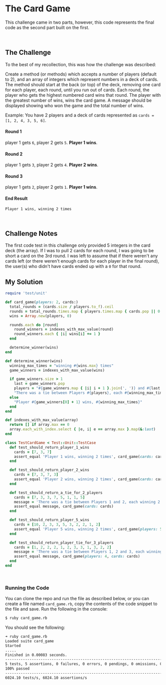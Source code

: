 # The Card Game

This challenge came in two parts, however, this code represents the final code as the second part built on the first.

<br>

## The Challenge

To the best of my recollection, this was how the challenge was described:

Create a method (or methods) which accepts a number of players (default to 2), and an array of integers which represent numbers in a deck of cards. The method should start at the back (or top) of the deck, removing one card for each player, each round, until you run out of cards. Each round, the player who gets the highest numbered card wins that round. The player with the greatest number of wins, wins the card game. A message should be displayed showing who won the game and the total number of wins.

Example: You have 2 players and a deck of cards represented as `cards = [1, 2, 4, 3, 5, 6]`.

#### Round 1

player 1 gets `6`, player 2 gets `5`. **Player 1 wins**.

#### Round 2

player 1 gets `3`, player 2 gets `4`. **Player 2 wins**.

#### Round 3

player 1 gets `2`, player 2 gets `1`. **Player 1 wins**.

#### End Result

`Player 1 wins, winning 2 times`


<br>

## Challenge Notes

The first code test in this challenge only provided 5 integers in the card deck (the array). If I was to pull 2 cards for each round, I was going to be short a card on the 3rd round. I was left to assume that if there weren't any cards left (or there weren't enough cards for each player in the final round), the user(s) who didn't have cards ended up with a `0` for that round.

## My Solution

```ruby
require 'test/unit'

def card_game(players: 2, cards:)
  total_rounds = (cards.size / players.to_f).ceil
  rounds = total_rounds.times.map { players.times.map { cards.pop || 0 } }
  wins = Array.new(players, 0)

  rounds.each do |round|
    round_winners = indexes_with_max_value(round)
    round_winners.each { |i| wins[i] += 1 }
  end

  determine_winner(wins)
end

def determine_winner(wins)
  winning_max_times = "winning #{wins.max} times"
  game_winners = indexes_with_max_value(wins)

  if game_winners.size > 1
    last = game_winners.pop
    players = "#{game_winners.map { |i| i + 1 }.join(', ')} and #{last + 1}"
    "There was a tie between Players #{players}, each #{winning_max_times}"
  else
    "Player #{game_winners[0] + 1} wins, #{winning_max_times}"
  end
end

def indexes_with_max_value(array)
  return [] if array.max == 0
  array.each_with_index.select { |e, i| e == array.max }.map(&:last)
end

class TestCardGame < Test::Unit::TestCase
  def test_should_return_player_1_wins
    cards = [7, 3, 7]
    assert_equal 'Player 1 wins, winning 2 times', card_game(cards: cards)
  end

  def test_should_return_player_2_wins
    cards = [7, 3, 7, 3]
    assert_equal 'Player 2 wins, winning 2 times', card_game(cards: cards)
  end

  def test_should_return_a_tie_for_2_players
    cards = [7, 3, 3, 7, 5, 1, 1, 5]
    message = 'There was a tie between Players 1 and 2, each winning 2 times'
    assert_equal message, card_game(cards: cards)
  end

  def test_should_return_player_5_wins
    cards = [10, 2, 3, 3, 5, 3, 2, 2, 1, 2]
    assert_equal 'Player 5 wins, winning 2 times', card_game(players: 5, cards: cards)
  end

  def test_should_return_player_tie_for_3_players
    cards = [1, 2, 2, 2, 1, 2, 3, 3, 1, 3, 2, 2]
    message = 'There was a tie between Players 1, 2 and 3, each winning 2 times'
    assert_equal message, card_game(players: 4, cards: cards)
  end
end

```

<br>

### Running the Code

You can clone the repo and run the file as described below, or you can create a file named `card_game.rb`, copy the contents of the code snippet to the file and save. Run the following in the console:

```sh
$ ruby card_game.rb
```

You should see the following:

```sh
➜ ruby card_game.rb
Loaded suite card_game
Started
.....
Finished in 0.00083 seconds.
---------------------------------------------------------------------------------------
5 tests, 5 assertions, 0 failures, 0 errors, 0 pendings, 0 omissions, 0 notifications
100% passed
---------------------------------------------------------------------------------------
6024.10 tests/s, 6024.10 assertions/s
```
